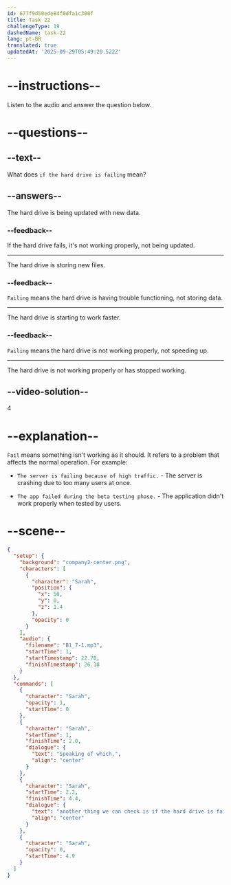 ```yaml
---
id: 677f9d50ede84f0dfa1c300f
title: Task 22
challengeType: 19
dashedName: task-22
lang: pt-BR
translated: true
updatedAt: '2025-09-29T05:49:20.522Z'
---
```


<!-- (audio) Sarah: Speaking of which, another thing we can check is if the hard drive is failing. -->

# --instructions--

Listen to the audio and answer the question below.

# --questions--

## --text--

What does `if the hard drive is failing` mean?

## --answers--

The hard drive is being updated with new data.

### --feedback--

If the hard drive fails, it's not working properly, not being updated.

---

The hard drive is storing new files.

### --feedback--

`Failing` means the hard drive is having trouble functioning, not storing data.

---

The hard drive is starting to work faster.

### --feedback--

`Failing` means the hard drive is not working properly, not speeding up.

---

The hard drive is not working properly or has stopped working.

## --video-solution--

4

# --explanation--

`Fail` means something isn't working as it should. It refers to a problem that affects the normal operation. For example:

- `The server is failing because of high traffic.` - The server is crashing due to too many users at once.

- `The app failed during the beta testing phase.` - The application didn't work properly when tested by users.

# --scene--

```json
{
  "setup": {
    "background": "company2-center.png",
    "characters": [
      {
        "character": "Sarah",
        "position": {
          "x": 50,
          "y": 0,
          "z": 1.4
        },
        "opacity": 0
      }
    ],
    "audio": {
      "filename": "B1_7-1.mp3",
      "startTime": 1,
      "startTimestamp": 22.78,
      "finishTimestamp": 26.18
    }
  },
  "commands": [
    {
      "character": "Sarah",
      "opacity": 1,
      "startTime": 0
    },
    {
      "character": "Sarah",
      "startTime": 1,
      "finishTime": 2.0,
      "dialogue": {
        "text": "Speaking of which,",
        "align": "center"
      }
    },
    {
      "character": "Sarah",
      "startTime": 2.2,
      "finishTime": 4.4,
      "dialogue": {
        "text": "another thing we can check is if the hard drive is failing.",
        "align": "center"
      }
    },
    {
      "character": "Sarah",
      "opacity": 0,
      "startTime": 4.9
    }
  ]
}
```
